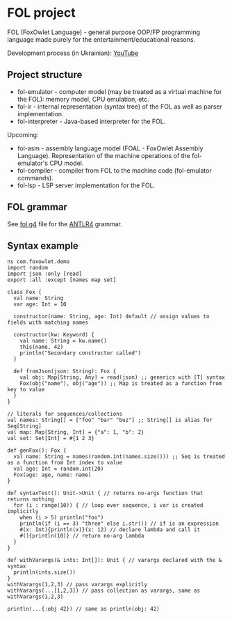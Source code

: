 # FOL project

FOL (FoxOwlet Language) - general purpose OOP/FP programming language made purely
for the entertainment/educational reasons.

Development process (in Ukrainian): [YouTube](https://www.youtube.com/playlist?list=PLVF003xr9wun6H0RipxlT2zjOHt1BmNts)


## Project structure

- fol-emulator - computer model (may be treated as a virtual machine for the FOL):
memory model, CPU emulation, etc.
- fol-ir - internal representation (syntax tree) of the FOL as well as parser implementation.
- fol-interpreter - Java-based interpreter for the FOL.

Upcoming:
- fol-asm - assembly language model (FOAL - FoxOwlet Assembly Language). 
Representation of the machine operations of the fol-emulator's CPU model.
- fol-compiler - compiler from FOL to the machine code (fol-emulator commands).
- fol-lsp - LSP server implementation for the FOL.

## FOL grammar

See [fol.g4](fol-ir/src/main/antlr4/com/foxowlet/fol/parser/antlr/fol.g4) file for the [ANTLR4](https://github.com/antlr/antlr4/blob/master/doc/getting-started.md) grammar.

## Syntax example

```fol
ns com.foxowlet.demo
import random
import json :only [read]
export :all :except [names map set]

class Fox {
  val name: String
  var age: Int = 10

  constructor(name: String, age: Int) default // assign values to fields with matching names

  constructor(kw: Keyword) {
    val name: String = kw.name()
    this(name, 42)
    println("Secondary constructor called")
  }

  def fromJson(json: String): Fox {
    val obj: Map[String, Any] = read(json) ;; generics with [T] syntax
    Fox(obj("name"), obj("age")) ;; Map is treated as a function from key to value
  }
}

// literals for sequences/collections
val names: String[] = ["foo" "bar" "buz"] ;; String[] is alias for Seq[String]
val map: Map[String, Int] = {"a": 1, "b": 2}
val set: Set[Int] = #{1 2 3}

def genFox(): Fox {
  val name: String = names(random.int(names.size())) ;; Seq is treated as a function from Int index to value
  val age: Int = random.int(20)
  Fox(age: age, name: name)
}

def syntaxTest(): Unit->Unit { // returns no-args function that returns nothing
  for (i : range(10)) { // loop over sequence, i var is created implicitly
    when (i > 5) println("foo")
    println(if (i == 3) "three" else i.str()) // if is an expression
    #(x: Int){println(x)}(x: 12) // declare lambda and call it
    #(){println(10)} // return no-arg lambda
  }
}

def withVarargs(& ints: Int[]): Unit { // varargs declared with the & syntax
  println(ints.size())
}
withVarargs(1,2,3) // pass varargs explicitly
withVarargs(...[1,2,3]) // pass collection as varargs, same as withVarargs(1,2,3)

println(...{:obj 42}) // same as println(obj: 42)
```
